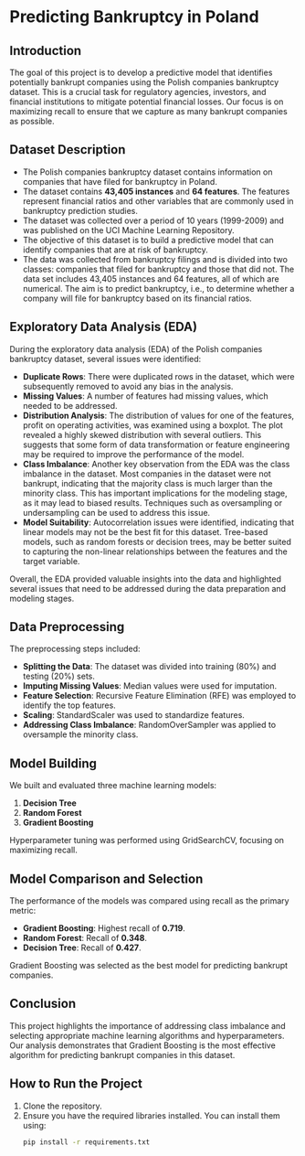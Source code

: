 # Predicting Bankruptcy in Poland

## Introduction
The goal of this project is to develop a predictive model that identifies potentially bankrupt companies using the Polish companies bankruptcy dataset. This is a crucial task for regulatory agencies, investors, and financial institutions to mitigate potential financial losses. Our focus is on maximizing recall to ensure that we capture as many bankrupt companies as possible.

## Dataset Description
- The Polish companies bankruptcy dataset contains information on companies that have filed for bankruptcy in Poland.
- The dataset contains **43,405 instances** and **64 features**. The features represent financial ratios and other variables that are commonly used in bankruptcy prediction studies.
- The dataset was collected over a period of 10 years (1999-2009) and was published on the UCI Machine Learning Repository.
- The objective of this dataset is to build a predictive model that can identify companies that are at risk of bankruptcy.
- The data was collected from bankruptcy filings and is divided into two classes: companies that filed for bankruptcy and those that did not. The data set includes 43,405 instances and 64 features, all of which are numerical. The aim is to predict bankruptcy, i.e., to determine whether a company will file for bankruptcy based on its financial ratios.

## Exploratory Data Analysis (EDA)
During the exploratory data analysis (EDA) of the Polish companies bankruptcy dataset, several issues were identified:
- **Duplicate Rows**: There were duplicated rows in the dataset, which were subsequently removed to avoid any bias in the analysis.
- **Missing Values**: A number of features had missing values, which needed to be addressed.
- **Distribution Analysis**: The distribution of values for one of the features, profit on operating activities, was examined using a boxplot. The plot revealed a highly skewed distribution with several outliers. This suggests that some form of data transformation or feature engineering may be required to improve the performance of the model.
- **Class Imbalance**: Another key observation from the EDA was the class imbalance in the dataset. Most companies in the dataset were not bankrupt, indicating that the majority class is much larger than the minority class. This has important implications for the modeling stage, as it may lead to biased results. Techniques such as oversampling or undersampling can be used to address this issue.
- **Model Suitability**: Autocorrelation issues were identified, indicating that linear models may not be the best fit for this dataset. Tree-based models, such as random forests or decision trees, may be better suited to capturing the non-linear relationships between the features and the target variable.

Overall, the EDA provided valuable insights into the data and highlighted several issues that need to be addressed during the data preparation and modeling stages.

## Data Preprocessing
The preprocessing steps included:
- **Splitting the Data**: The dataset was divided into training (80%) and testing (20%) sets.
- **Imputing Missing Values**: Median values were used for imputation.
- **Feature Selection**: Recursive Feature Elimination (RFE) was employed to identify the top features.
- **Scaling**: StandardScaler was used to standardize features.
- **Addressing Class Imbalance**: RandomOverSampler was applied to oversample the minority class.

## Model Building
We built and evaluated three machine learning models:
1. **Decision Tree**
2. **Random Forest**
3. **Gradient Boosting**

Hyperparameter tuning was performed using GridSearchCV, focusing on maximizing recall.

## Model Comparison and Selection
The performance of the models was compared using recall as the primary metric:
- **Gradient Boosting**: Highest recall of **0.719**.
- **Random Forest**: Recall of **0.348**.
- **Decision Tree**: Recall of **0.427**.

Gradient Boosting was selected as the best model for predicting bankrupt companies.

## Conclusion
This project highlights the importance of addressing class imbalance and selecting appropriate machine learning algorithms and hyperparameters. Our analysis demonstrates that Gradient Boosting is the most effective algorithm for predicting bankrupt companies in this dataset.

## How to Run the Project
1. Clone the repository.
2. Ensure you have the required libraries installed. You can install them using:
   ```bash
   pip install -r requirements.txt
